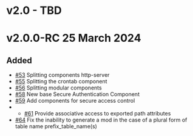 # v2.0 - TBD

# v2.0.0-RC 25 March 2024

## Added

- [#53](https://github.com/mineadmin/components/pull/53) Splitting components http-server
- [#55](https://github.com/mineadmin/components/pull/55) Splitting the crontab component
- [#56](https://github.com/mineadmin/components/pull/56) Splitting modular components
- [#58](https://github.com/mineadmin/components/pull/58) New base Secure Authentication Component
- [#59](https://github.com/mineadmin/components/pull/59) Add components for secure access control
- - [#61](https://github.com/mineadmin/components/pull/61) Provide associative access to exported path attributes
- [#64](https://github.com/mineadmin/components/pull/64) Fix the inability to generate a mod in the case of a plural form of table name prefix_table_name(s)